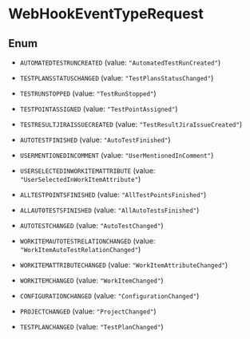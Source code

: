 

# WebHookEventTypeRequest

## Enum


* `AUTOMATEDTESTRUNCREATED` (value: `"AutomatedTestRunCreated"`)

* `TESTPLANSSTATUSCHANGED` (value: `"TestPlansStatusChanged"`)

* `TESTRUNSTOPPED` (value: `"TestRunStopped"`)

* `TESTPOINTASSIGNED` (value: `"TestPointAssigned"`)

* `TESTRESULTJIRAISSUECREATED` (value: `"TestResultJiraIssueCreated"`)

* `AUTOTESTFINISHED` (value: `"AutoTestFinished"`)

* `USERMENTIONEDINCOMMENT` (value: `"UserMentionedInComment"`)

* `USERSELECTEDINWORKITEMATTRIBUTE` (value: `"UserSelectedInWorkItemAttribute"`)

* `ALLTESTPOINTSFINISHED` (value: `"AllTestPointsFinished"`)

* `ALLAUTOTESTSFINISHED` (value: `"AllAutoTestsFinished"`)

* `AUTOTESTCHANGED` (value: `"AutoTestChanged"`)

* `WORKITEMAUTOTESTRELATIONCHANGED` (value: `"WorkItemAutoTestRelationChanged"`)

* `WORKITEMATTRIBUTECHANGED` (value: `"WorkItemAttributeChanged"`)

* `WORKITEMCHANGED` (value: `"WorkItemChanged"`)

* `CONFIGURATIONCHANGED` (value: `"ConfigurationChanged"`)

* `PROJECTCHANGED` (value: `"ProjectChanged"`)

* `TESTPLANCHANGED` (value: `"TestPlanChanged"`)



